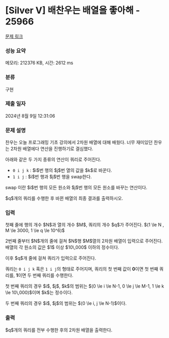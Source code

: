# [Silver V] 배찬우는 배열을 좋아해 - 25966 

[문제 링크](https://www.acmicpc.net/problem/25966) 

### 성능 요약

메모리: 212376 KB, 시간: 2612 ms

### 분류

구현

### 제출 일자

2024년 8월 9일 12:31:06

### 문제 설명

<p>찬우는 오늘 프로그래밍 기초 강의에서 2차원 배열에 대해 배웠다. 너무 재미있던 찬우는 2차원 배열에다 연산을 진행하기로 결심했다.</p>

<p>아래와 같은 두 가지 종류의 연산이 쿼리로 주어진다. </p>

<ul>
	<li><code>0 i j k</code> : $i$번 행의 $j$번 열의 값을 $k$로 바꾼다.</li>
	<li><code>1 i j</code> : $i$번 행과 $j$번 행을 swap한다.</li>
</ul>

<p>swap 이란 $i$번 행의 모든 원소와 $j$번 행의 모든 원소를 바꾸는 연산이다.</p>

<p>$q$개의 쿼리를 수행한 후 바뀐 배열의 최종 결과를 출력하시오.</p>

### 입력 

 <p>첫째 줄에 행의 개수 $N$과 열의 개수 $M$, 쿼리의 개수 $q$가 주어진다. $(1 \le N , M \le 3000, 1 \le q \le 10^6)$</p>

<p>2번째 줄부터 $N$개의 줄에 걸쳐 $N$행 $M$열의 2차원 배열이 입력으로 주어진다. 배열의 각 원소의 값은 $1$ 이상 $10\,000$ 이하의 정수이다.</p>

<p>이후 $q$개 줄에 걸쳐 쿼리가 입력으로 주어진다.</p>

<p>쿼리는 <code>0 i j k</code> 혹은 <code>1 i j</code>의 형태로 주어지며, 쿼리의 첫 번째 값이 <b>0</b>이면 첫 번째 쿼리를, <strong>1</strong>이면 두 번째 쿼리를 수행한다.</p>

<p>첫 번째 쿼리의 경우 $i$, $j$, $k$의 범위는 $(0 \le i \le N-1, 0 \le j \le M-1, 1 \le k \le 10\,000)$이며 $k$는 정수이다.</p>

<p>두 번째 쿼리의 경우 $i$, $j$의 범위는 $(0 \le i, j \le N-1)$이다.</p>

### 출력 

 <p>$q$개의 쿼리를 전부 수행한 후의 2차원 배열을 출력한다.</p>

